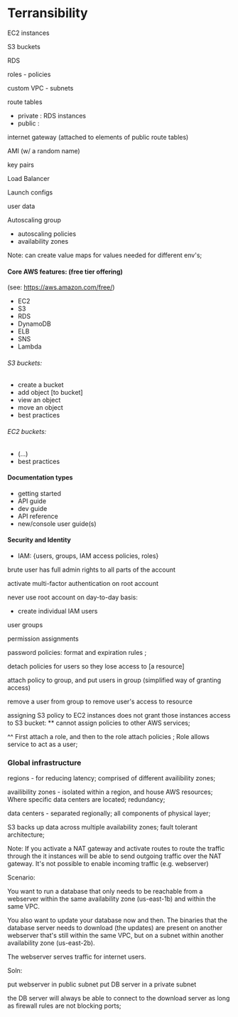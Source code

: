 # Terransibility



EC2 instances   

S3 buckets 

RDS 

roles - policies 

custom VPC - subnets 

route tables 
- private : RDS instances 
- public : <everything else> 

internet gateway (attached to elements of public route tables) 

AMI (w/ a random name) 

key pairs 

Load Balancer  

Launch configs 

user data 

Autoscaling group 
- autoscaling policies 
- availability zones 





Note: can create value maps for values needed for different env's; 






#### Core AWS features: (free tier offering) 
(see: https://aws.amazon.com/free/) 
- EC2 
- S3 
- RDS 
- DynamoDB 
- ELB 
- SNS 
- Lambda 

###### S3 buckets: 
- create a bucket 
- add object [to bucket] 
- view an object 
- move an object  
- best practices 

###### EC2 buckets: 
- (...) 
- best practices 


#### Documentation types 
- getting started 
- API guide 
- dev guide 
- API reference 
- new/console user guide(s) 

#### Security and Identity 
- IAM: {users, groups, IAM access policies, roles} 

brute user has full admin rights to all parts of the account 

activate multi-factor authentication on root account 

never use root account on day-to-day basis: 
- create individual IAM users 

user groups 

permission assignments 

password policies: format and expiration rules ; 

detach policies for users so they lose access to [a resource] 

attach policy to group, and put users in group (simplified way of granting access) 

remove a user from group to remove user's access to resource 

assigning S3 policy to EC2 instances 
does not grant those instances access to S3 bucket: 
** cannot assign policies to other AWS services; 

^^ First attach a role, and then to the role attach policies ; 
Role allows service to act as a user; 




### Global infrastructure 

regions - for reducing latency; comprised of different availibility zones; 

availibility zones - isolated within a region, and house AWS resources; 
Where specific data centers are located; redundancy; 

data centers - separated regionally; 
all components of physical layer; 

S3 backs up data across multiple availability zones; 
fault tolerant architecture; 





Note: If you activate a NAT gateway and activate routes to route the traffic through the it 
instances will be able to send outgoing traffic over the NAT gateway. 
It's not possible to enable incoming traffic (e.g. webserver)




Scenario: 

 You want to run a database 
 that only needs to be reachable from a webserver 
 within the same availability zone (us-east-1b) 
 and within the same VPC. 
 
 You also want to update your database now and then. 
 The binaries that the database server needs to download (the updates) 
 are present on another webserver that's still within the same VPC, 
 but on a subnet within another availability zone (us-east-2b). 
 
 The webserver serves traffic for internet users. 
 
Soln: 

 put webserver in public subnet 
 put DB server in a private subnet 
 
 the DB server will always be able to connect to the download server 
 as long as firewall rules are not blocking ports; 






























